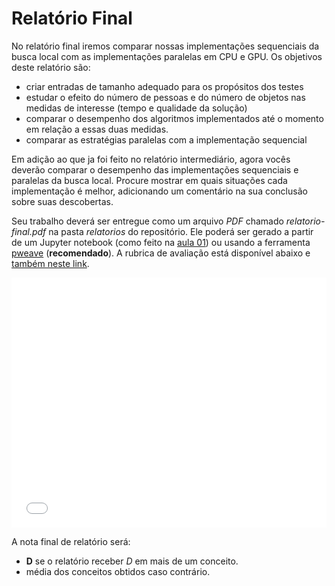 # Relatório Final

No relatório final iremos comparar nossas implementações sequenciais da busca local com as implementações paralelas em CPU e GPU. Os objetivos deste relatório são:

* criar entradas de tamanho adequado para os propósitos dos testes
* estudar o efeito do número de pessoas e do número de objetos nas medidas de interesse (tempo e qualidade da solução)
* comparar o desempenho dos algoritmos implementados até o momento em relação a essas duas medidas.
* comparar as estratégias paralelas com a implementação sequencial

Em adição ao que ja foi feito no relatório intermediário, agora vocês deverão comparar o desempenho das implementações sequenciais e paralelas da busca local. Procure mostrar em quais situações cada implementação é melhor, adicionando um comentário na sua conclusão sobre suas descobertas. 

Seu trabalho deverá ser entregue como um arquivo *PDF* chamado *relatorio-final.pdf* na pasta *relatorios* do repositório. Ele poderá ser gerado a partir de um Jupyter notebook (como feito na [aula 01](/aulas/01-introducao)) ou usando a ferramenta [pweave](https://mpastell.com/pweave/) (**recomendado**). A rubrica de avaliação está disponível abaixo e [também neste link](rubrica-relatorio.pdf).

<embed src="../rubrica-relatorio.pdf" width="100%" height="400px"></embed>

A nota final de relatório será:

* **D** se o relatório receber *D* em mais de um conceito.
* média dos conceitos obtidos caso contrário.
